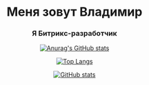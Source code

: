 

<div id="header" align="center">
<h1>Меня зовут Владимир</h1>
<h3>Я Битрикс-разработчик</h3>

[![Anurag's GitHub stats](https://github-readme-stats.vercel.app/api?username=VladimirEfanov)](https://github.com/VladimirEfanov/github-readme-stats)

<!---Для компактной версии-->
[![Top Langs](https://github-readme-stats.vercel.app/api/top-langs/?username=VladimirEfanov&layout=compact)](https://github.com/VladimirEfanov/github-readme-stats)


[![GitHub stats](https://github-readme-stats.vercel.app/api?username=VladimirEfanov)](https://github.com/VladimirEfanov/github-readme-stats)
